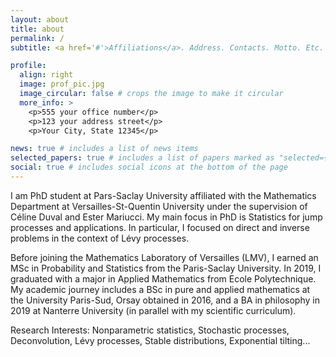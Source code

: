 ```yaml
---
layout: about
title: about
permalink: /
subtitle: <a href='#'>Affiliations</a>. Address. Contacts. Motto. Etc.

profile:
  align: right
  image: prof_pic.jpg
  image_circular: false # crops the image to make it circular
  more_info: >
    <p>555 your office number</p>
    <p>123 your address street</p>
    <p>Your City, State 12345</p>

news: true # includes a list of news items
selected_papers: true # includes a list of papers marked as "selected={true}"
social: true # includes social icons at the bottom of the page
---
```


I am PhD student at Pars-Saclay University affiliated with the Mathematics Department at Versailles-St-Quentin University under the supervision of Céline Duval and Ester Mariucci. My main focus in PhD is Statistics for jump processes and applications. In particular, I focused on direct and inverse problems in the context of Lévy processes. 

Before joining the Mathematics Laboratory of Versailles (LMV), I earned an MSc in Probability and Statistics from the Paris-Saclay University. In 2019, I graduated with a major in Applied Mathematics from Ecole Polytechnique. My academic journey includes a BSc in pure and applied mathematics at the University Paris-Sud, Orsay obtained in 2016, and a BA in philosophy in 2019 at Nanterre University (in parallel with my scientific curriculum).

Research Interests: Nonparametric statistics, Stochastic processes, Deconvolution, Lévy processes, Stable distributions, Exponential tilting...


